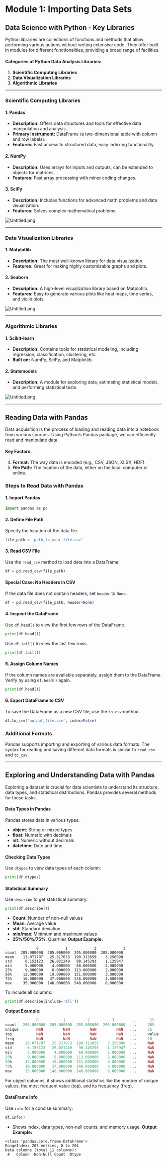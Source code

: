 

# Module 1: Importing Data Sets
## Data Science with Python - Key Libraries
Python libraries are collections of functions and methods that allow performing various actions without writing extensive code. They offer built-in modules for different functionalities, providing a broad range of facilities.
#### Categories of Python Data Analysis Libraries:
1. **Scientific Computing Libraries**
2. **Data Visualization Libraries**
3. **Algorithmic Libraries**

___
### Scientific Computing Libraries
#### 1. **Pandas**
- **Description:** Offers data structures and tools for effective data manipulation and analysis.
- **Primary Instrument:** DataFrame (a two-dimensional table with column and row labels).
- **Features:** Fast access to structured data, easy indexing functionality.
#### 2. **NumPy**
- **Description:** Uses arrays for inputs and outputs, can be extended to objects for matrices.
- **Features:** Fast array processing with minor coding changes.
#### 3. **SciPy**
- **Description:** Includes functions for advanced math problems and data visualization.
- **Features:** Solves complex mathematical problems.

![Untitled.png](https://prod-files-secure.s3.us-west-2.amazonaws.com/03e82b26-cccb-4906-bb56-adabcbdc0655/997ac361-58a8-4f04-bb0f-79fea4baa761/Untitled.png?X-Amz-Algorithm=AWS4-HMAC-SHA256&X-Amz-Content-Sha256=UNSIGNED-PAYLOAD&X-Amz-Credential=ASIAZI2LB4667EQCBYT6%2F20250203%2Fus-west-2%2Fs3%2Faws4_request&X-Amz-Date=20250203T161832Z&X-Amz-Expires=3600&X-Amz-Security-Token=IQoJb3JpZ2luX2VjEAAaCXVzLXdlc3QtMiJIMEYCIQD%2BkuPsKXuqId57oIuU4UjAW9Bez1SSVgkAOeRK8nPhkgIhANhpcQSluhaAbs8trHneh0h2wvyxbDrMiXYwPuusxDrQKv8DCBkQABoMNjM3NDIzMTgzODA1IgyiLFkuQR06eEGz16gq3AP8tpdz8b0%2F%2FvYrBZrjmXk7%2Fpz3NSclD1T9HdBmineqAHELQ701kY6nsZMxmtOxNWllirBQNDBaPXGO4CzHS1ODMNNabsqMWNXkpzIHQLP3IQUpSLnNC7xKBXFXC8WF6lWVXktR7PSdh5%2F9xrJ6YL7QgOQu3OqCUmMCa%2F6A3XuWuVptb1Cq%2BaAih2Y3%2Fk%2F4QqFQM1oX4M%2BKZIV2O%2Fr1brLWxU0OuYkwuuXrm%2F%2FuLdoJq8N6T4%2BXhxkrHWGcJmVlkoqjZaD7QLPkZEm7oxa7lT5YhKkxKz2Xf%2F3ioporu2FmqXeVkJ8Eup3s3NUQpmgZp32YZmJXLxMwdcwoMC%2Fyq55gHaHE6DNFuH9H7CQ32qK9%2By2ZLHuq2xHGCqWFVt%2BBn%2Fc%2BxK%2FxO8GfUGg8C6R99UNo9WOH2xPHqwEweItuwYL5uTEQaQbYEWryFgeddC%2BjAR5b%2BOwyvbFcxssp8ocOV5UfHefpGyLyo064Ylma4J9W6uqwHDPE%2BEYvpZl7GChe8lz71J1M56CdGc51bo8%2FO7o8J0O82bzmQ%2Fv88pfFI4HJBod8nS%2Bhv9CAL80bdmCuQRgA2FBaWrVnK%2BbShjxO%2BPasgoggsmh0prOKokkFOx1R5G5hvIT60B%2FojRmp9jCIyoO9BjqkAXe5OpMNskp7%2FZMymMK%2F%2FyJ%2BeEnngsKom1TCVkrZmicktcFNOvyzi1dLC1BzaY4zKR1KqyT0yDavkhI25hvQ5GlqW91J8DVZPMFiY7AgYP0UlqmtZzVV58Ukay%2B1TbtLS4JFEjEz49NjdZLYb0elU6LUFhZi7b4wqxYipn8JmKtqo5CjdFvaBdAjuc%2BV1HY6CYjG8RSEV5agcaYp8SzXtE6Huv5%2F&X-Amz-Signature=e983901db325567f7258cc9e3c49fde6785870dc8749f309c5664d220529c502&X-Amz-SignedHeaders=host&x-id=GetObject)
___
### Data Visualization Libraries
#### 1. **Matplotlib**
- **Description:** The most well-known library for data visualization.
- **Features:** Great for making highly customizable graphs and plots.
#### 2. **Seaborn**
- **Description:** A high-level visualization library based on Matplotlib.
- **Features:** Easy to generate various plots like heat maps, time series, and violin plots.

![Untitled.png](https://prod-files-secure.s3.us-west-2.amazonaws.com/03e82b26-cccb-4906-bb56-adabcbdc0655/733d1e42-5a53-4fd8-90c1-3d85254369a6/Untitled.png?X-Amz-Algorithm=AWS4-HMAC-SHA256&X-Amz-Content-Sha256=UNSIGNED-PAYLOAD&X-Amz-Credential=ASIAZI2LB4662YSXHPI5%2F20250203%2Fus-west-2%2Fs3%2Faws4_request&X-Amz-Date=20250203T161830Z&X-Amz-Expires=3600&X-Amz-Security-Token=IQoJb3JpZ2luX2VjEAAaCXVzLXdlc3QtMiJHMEUCIQCFbdWc3A%2FzQukV6twyxBnTHeD%2F5qdnlR66pBAsl5DJHAIgX%2FZU7siYdBAptlF7pPWgLWhdN9VboExy%2Ba%2BYlX6FQZwq%2FwMIGRAAGgw2Mzc0MjMxODM4MDUiDCZSyC5oddSqpVMapyrcAzk58WETrI9swcKFzzTiOUX%2Bp6GKlBGmypZQKewb%2FAfzlyKxsuBI6N3%2Bhkg1Vj7q1%2F1eEzQTVeqFo3bwPOhQr1T%2BPEFPBdJ44MZrJ%2BCVSEF3QRnlrOfaPHU%2Fxx1HWxusMdbQ%2BmeFbouha2aT2NuYUDg42O7Z8w4WN5Q2EzODQf2sZzBG3S9ITtdj%2BKVwa1uShmNo6Xs35aJhkksWoUSDOzua4oIjNAtF9pnTa%2BNGzegMzMURiEUdP563cK2iZHu135HyBxzJXqkhX%2FkGj5iJdrkx52kdJ0iohOThL5OWEhd9PVdLQO0UARUlMa0%2BxgJi65j6fgOgqC8k11wO364cBpf%2BT9YCGzBi%2BqRBqMAcy%2Fytaz6vNbzuA0wkkhO2uSmtuh11aVnl9i%2F23z8MfGEW7cU5Z5kgmhyViGJjpwTvxeWrdu6t4bXDU10BzMgiSkosIUhq0Ny65LhjQVmjFCCAbMN4Qo67eA5SNnfu5TS3PV9WAkkexvBXm8tT6Eo5rvpiJGi08O97fNoRFtIlVpZ5tZ70X3GXS9ELKWe9FD0dQo6nbj%2Bv5RHmmnqo5MVACQXKrcNfmF%2BPL9ztqubz8289%2F%2FFwjdqkx9hFLgnDh2d4i%2FEUNdK7IPjiZu2%2BSHuXMMvKg70GOqUBNi3qmk25w%2FOjla3yptXjN29W%2FQDIZLc%2FVpLjz8xGj9jVs0MUueHFx2mvxUJHnUhqZ1ZHS8j4p0y2DrXM7QvENuS0niQx12AFky1wjzgr4qCSjJqZAza2r7jFvs%2FM6lb34alz7JxN4Wms4Hvho%2FCRvc6a%2FQ9Z8FYQFKtP6TiZbTuB377EaLkZlqa7MNUpaBBW8l9W0sscHjHbbSuj%2Fc6C3dxjsnKl&X-Amz-Signature=535481c556d2ed182f1b6259928b55d8976cdcdd111e5d9b0d4f9b312e7c4bc8&X-Amz-SignedHeaders=host&x-id=GetObject)
___
### Algorithmic Libraries
#### 1. **Scikit-learn**
- **Description:** Contains tools for statistical modeling, including regression, classification, clustering, etc.
- **Built on:** NumPy, SciPy, and Matplotlib.
#### 2. **Statsmodels**
- **Description:** A module for exploring data, estimating statistical models, and performing statistical tests.

![Untitled.png](https://prod-files-secure.s3.us-west-2.amazonaws.com/03e82b26-cccb-4906-bb56-adabcbdc0655/c62885f5-417d-4179-834f-d68f8f2bdf39/Untitled.png?X-Amz-Algorithm=AWS4-HMAC-SHA256&X-Amz-Content-Sha256=UNSIGNED-PAYLOAD&X-Amz-Credential=ASIAZI2LB4662YSXHPI5%2F20250203%2Fus-west-2%2Fs3%2Faws4_request&X-Amz-Date=20250203T161830Z&X-Amz-Expires=3600&X-Amz-Security-Token=IQoJb3JpZ2luX2VjEAAaCXVzLXdlc3QtMiJHMEUCIQCFbdWc3A%2FzQukV6twyxBnTHeD%2F5qdnlR66pBAsl5DJHAIgX%2FZU7siYdBAptlF7pPWgLWhdN9VboExy%2Ba%2BYlX6FQZwq%2FwMIGRAAGgw2Mzc0MjMxODM4MDUiDCZSyC5oddSqpVMapyrcAzk58WETrI9swcKFzzTiOUX%2Bp6GKlBGmypZQKewb%2FAfzlyKxsuBI6N3%2Bhkg1Vj7q1%2F1eEzQTVeqFo3bwPOhQr1T%2BPEFPBdJ44MZrJ%2BCVSEF3QRnlrOfaPHU%2Fxx1HWxusMdbQ%2BmeFbouha2aT2NuYUDg42O7Z8w4WN5Q2EzODQf2sZzBG3S9ITtdj%2BKVwa1uShmNo6Xs35aJhkksWoUSDOzua4oIjNAtF9pnTa%2BNGzegMzMURiEUdP563cK2iZHu135HyBxzJXqkhX%2FkGj5iJdrkx52kdJ0iohOThL5OWEhd9PVdLQO0UARUlMa0%2BxgJi65j6fgOgqC8k11wO364cBpf%2BT9YCGzBi%2BqRBqMAcy%2Fytaz6vNbzuA0wkkhO2uSmtuh11aVnl9i%2F23z8MfGEW7cU5Z5kgmhyViGJjpwTvxeWrdu6t4bXDU10BzMgiSkosIUhq0Ny65LhjQVmjFCCAbMN4Qo67eA5SNnfu5TS3PV9WAkkexvBXm8tT6Eo5rvpiJGi08O97fNoRFtIlVpZ5tZ70X3GXS9ELKWe9FD0dQo6nbj%2Bv5RHmmnqo5MVACQXKrcNfmF%2BPL9ztqubz8289%2F%2FFwjdqkx9hFLgnDh2d4i%2FEUNdK7IPjiZu2%2BSHuXMMvKg70GOqUBNi3qmk25w%2FOjla3yptXjN29W%2FQDIZLc%2FVpLjz8xGj9jVs0MUueHFx2mvxUJHnUhqZ1ZHS8j4p0y2DrXM7QvENuS0niQx12AFky1wjzgr4qCSjJqZAza2r7jFvs%2FM6lb34alz7JxN4Wms4Hvho%2FCRvc6a%2FQ9Z8FYQFKtP6TiZbTuB377EaLkZlqa7MNUpaBBW8l9W0sscHjHbbSuj%2Fc6C3dxjsnKl&X-Amz-Signature=9e7d448b7da597448a6a335537bd36b437fa0a7572e6fb90edd1536cca2c8d2c&X-Amz-SignedHeaders=host&x-id=GetObject)
___
## Reading Data with Pandas
Data acquisition is the process of loading and reading data into a notebook from various sources. Using Python’s Pandas package, we can efficiently read and manipulate data.
#### Key Factors:
4. **Format:** The way data is encoded (e.g., CSV, JSON, XLSX, HDF).
5. **File Path:** The location of the data, either on the local computer or online.
### Steps to Read Data with Pandas
#### 1. **Import Pandas**
```python
import pandas as pd
```
#### 2. **Define File Path**
Specify the location of the data file.
```python
file_path = 'path_to_your_file.csv'
```
#### 3. **Read CSV File**
Use the `read_csv` method to load data into a DataFrame.
```python
df = pd.read_csv(file_path)
```
#### Special Case: No Headers in CSV
If the data file does not contain headers, set `header` to `None`.
```python
df = pd.read_csv(file_path, header=None)
```
#### 4. **Inspect the DataFrame**
Use `df.head()` to view the first few rows of the DataFrame.
```python
print(df.head())
```
Use `df.tail()` to view the last few rows.
```python
print(df.tail())
```
#### 5. **Assign Column Names**
If the column names are available separately, assign them to the DataFrame.
Verify by using `df.head()` again.
```python
print(df.head())
```
#### 6. **Export DataFrame to CSV**
To save the DataFrame as a new CSV file, use the `to_csv` method.
```python
df.to_csv('output_file.csv', index=False)
```
### Additional Formats
Pandas supports importing and exporting of various data formats. The syntax for reading and saving different data formats is similar to `read_csv` and `to_csv`.
___
## Exploring and Understanding Data with Pandas
Exploring a dataset is crucial for data scientists to understand its structure, data types, and statistical distributions. Pandas provides several methods for these tasks.
#### Data Types in Pandas
Pandas stores data in various types:
- **object**: String or mixed types
- **float**: Numeric with decimals
- **int**: Numeric without decimals
- **datetime**: Date and time
#### Checking Data Types
Use `dtypes` to view data types of each column:
```python
print(df.dtypes)
```
#### Statistical Summary
Use `describe` to get statistical summary:
```python
print(df.describe())
```
- **Count**: Number of non-null values
- **Mean**: Average value
- **std**: Standard deviation
- **min/max**: Minimum and maximum values
- **25%/50%/75%**: Quartiles
**Output Example:**
```plain text
              0            1            2            3
count  205.000000  205.000000  205.000000  205.000000
mean    13.071707   25.317073  198.313659    3.256098
std      6.153123   26.021249   90.145293    1.125947
min      5.000000    4.000000   68.000000    2.000000
25%      9.000000    8.000000  113.000000    2.000000
50%     12.000000   19.000000  151.000000    3.000000
75%     16.000000   37.000000  248.000000    4.000000
max     35.000000  148.000000  540.000000    8.000000
```
To include all columns:
```python
print(df.describe(include='all'))
```
**Output Example:**
```r
              0           1          2          3       ...      25       26       27
count   205.000000  205.000000  205.000000  205.000000  ...     205      205      205
unique        NaN         NaN         NaN         NaN   ...     25       25       25
top           NaN         NaN         NaN         NaN   ...     value    value    value
freq          NaN         NaN         NaN         NaN   ...     10       10       10
mean     13.071707   25.317073  198.313659    3.256098  ...     NaN      NaN      NaN
std       6.153123   26.021249   90.145293    1.125947  ...     NaN      NaN      NaN
min       5.000000    4.000000   68.000000    2.000000  ...     NaN      NaN      NaN
25%       9.000000    8.000000  113.000000    2.000000  ...     NaN      NaN      NaN
50%      12.000000   19.000000  151.000000    3.000000  ...     NaN      NaN      NaN
75%      16.000000   37.000000  248.000000    4.000000  ...     NaN      NaN      NaN
max      35.000000  148.000000  540.000000    8.000000  ...     NaN      NaN      NaN
```
For object columns, it shows additional statistics like the number of unique values, the most frequent value (top), and its frequency (freq).
#### DataFrame Info
Use `info` for a concise summary:
```python
df.info()
```
- Shows index, data types, non-null counts, and memory usage.
**Output Example:**
```less
<class 'pandas.core.frame.DataFrame'>
RangeIndex: 205 entries, 0 to 204
Data columns (total 11 columns):
 #   Column  Non-Null Count  Dtype
